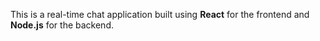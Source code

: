 This is a real-time chat application built using **React** for the frontend and **Node.js** for the backend.
